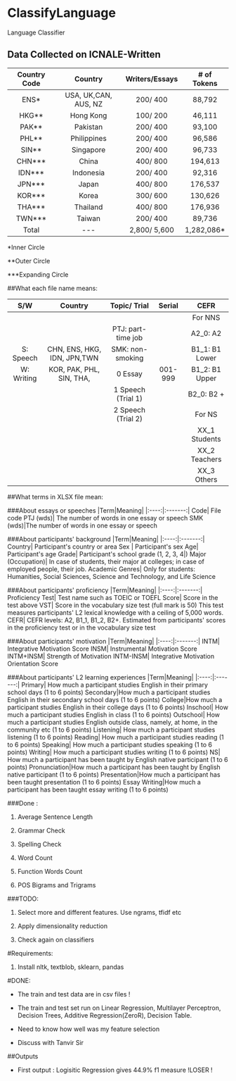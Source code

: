 # ClassifyLanguage
Language Classifier

## Data Collected on ICNALE-Written
|Country Code 	|Country 	|Writers/Essays 	|  # of Tokens	|
|:--------------:|:---------:|:-----------------:|:-------------:|
|ENS*   			|USA, UK,CAN, AUS, NZ	|	200/ 400		|	88,792  	|
| HKG** 			|Hong Kong	| 	100/ 200  		|	46,111		|
| PAK** 			|Pakistan	|	 	200/ 400  	|	93,100		|
| PHL** 			|Philippines|  	200/ 400  		|	96,586		|
| SIN** 			|Singapore	|  	200/ 400  		|	96,733		|
| CHN***			|China 	 	|  	400/ 800  		|	194,613 	|
| IDN***			|Indonesia	| 	200/ 400   		|	92,316 		|
| JPN***			|Japan 	 	|		400/ 800  	|	176,537		|	 
| KOR***			|Korea 		|	300/ 600		|  	130,626 	|
| THA***			|Thailand 	|  	400/ 800  		|	176,936 	|
| TWN***			|Taiwan  	|	200/ 400  		|	89,736		| 
|Total 			|	--- 	|	2,800/ 5,600 	|	1,282,086*	|

*Inner Circle

**Outer Circle

***Expanding Circle


##What each file name means:

|S/W 	|Country| 	Topic/ Trial| 	Serial| 	CEFR|
|:--------------:|:---------:|:-----------------:|:-------------:|:-------------:|
|||||For NNS|
|||PTJ: part-time job||A2_0: A2|
|S: Speech|CHN, ENS, HKG, IDN, JPN,TWN 	|SMK: non-smoking||B1_1: B1 Lower|
|W: Writing|KOR, PAK, PHL, SIN, THA,|0 Essay|001-999|B1_2: B1 Upper|
|||1 Speech (Trial 1)||B2_0: B2 +|
|||2 Speech (Trial 2)||For NS|
|||||XX_1 Students|
|||||XX_2 Teachers|
|||||XX_3 Others|


##What terms in XLSX file mean:

###About essays or speeches
|Term|Meaning|
|:----:|:-------:|
Code| File code
PTJ (wds)| The number of words in one essay or speech
SMK (wds)|The number of words in one essay or speech

###About participants' background
|Term|Meaning|
|:----:|:-------:|
Country| Participant's country or area
Sex | Participant's sex
Age| Participant's age
Grade| Participant's school grade (1, 2, 3, 4|)
Major (Occupation)| In case of students, their major at colleges; in case of employed people, their job.
Academic Genres| Only for students: Humanities, Social Sciences, Science and Technology, and Life Science

###About participants' proficiency
|Term|Meaning|
|:----:|:-------:|
Proficiency Test| Test name such as TOEIC or TOEFL
Score| Score in the test above
VST| Score in the vocabulary size test (full mark is 50) This test measures participants' L2 lexical knowledge with a ceiling of 5,000 words.
CEFR| CEFR levels: A2, B1_1, B1_2, B2+. Estimated from participants' scores in the proficiency test or in the vocabulary size test

###About participants' motivation
|Term|Meaning|
|:----:|:-------:|
INTM| Integrative Motivation Score
INSM| Instrumental Motivation Score
INTM+INSM| Strength of Motivation
INTM-INSM| Integrative Motivation Orientation Score

###About participants' L2 learning experiences
|Term|Meaning|
|:----:|:-------:|
Primary| How much a participant studies English in their primary school days (1 to 6 points)
Secondary|How much a participant studies English in their secondary school days (1 to 6 points)
College|How much a participant studies English in their college days (1 to 6 points)
Inschool| How much a participant studies English in class (1 to 6 points)
Outschool| How much a participant studies English outside class, namely, at home, in the community etc (1 to 6 points)
Listening| How much a participant studies listening (1 to 6 points)
Reading| How much a participant studies reading (1 to 6 points)
Speaking| How much a participant studies speaking (1 to 6 points)
Writing| How much a participant studies writing (1 to 6 points)
NS| How much a participant has been taught by English native participant (1 to 6 points)
Pronunciation|How much a participant has been taught by English native participant (1 to 6 points)
Presentation|How much a participant has been taught presentation (1 to 6 points)
Essay Writing|How much a participant has been taught essay writing (1 to 6 points)


###Done :

1.	Average Sentence Length

2.	Grammar Check

3.	Spelling Check

4.	Word Count

5.	Function Words Count

6.	POS Bigrams and Trigrams

###TODO:

1.	Select more and different features. Use ngrams, tfidf etc

2.	Apply dimensionality reduction

3.	Check again on classifiers


#Requirements:

1.	Install nltk, textblob, sklearn, pandas


#DONE:
	
*	The train and test data are in csv files !

*	The train and test set run on Linear Regression, Multilayer Perceptron, Decision Trees, Additive Regression(ZeroR), Decision Table.

*	Need to know how well was my feature selection

*	Discuss with Tanvir Sir


##Outputs

*	First output : Logisitic Regression gives 44.9% f1 measure !LOSER !